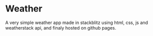 # Weather
A very simple weather app made in stackblitz using html, css, js and weatherstack api, and finaly hosted on github pages.

